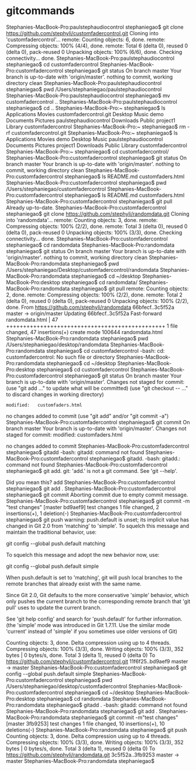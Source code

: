 # gitcommands

Stephanies-MacBook-Pro:paulstephaudiocontrol stephaniegao$ git clone https://github.com/stephyli/customfadercontrol.git
Cloning into 'customfadercontrol'...
remote: Counting objects: 6, done.
remote: Compressing objects: 100% (4/4), done.
remote: Total 6 (delta 0), reused 0 (delta 0), pack-reused 0
Unpacking objects: 100% (6/6), done.
Checking connectivity... done.
Stephanies-MacBook-Pro:paulstephaudiocontrol stephaniegao$ cd customfadercontrol
Stephanies-MacBook-Pro:customfadercontrol stephaniegao$ git status
On branch master
Your branch is up-to-date with 'origin/master'.
nothing to commit, working directory clean
Stephanies-MacBook-Pro:paulstephaudiocontrol stephaniegao$ pwd
/Users/stephaniegao/paulstephaudiocontrol
Stephanies-MacBook-Pro:paulstephaudiocontrol stephaniegao$ mv customfadercontrol ..
Stephanies-MacBook-Pro:paulstephaudiocontrol stephaniegao$ cd ..
Stephanies-MacBook-Pro:~ stephaniegao$ ls
Applications		Movies			customfadercontrol.git
Desktop			Music			demo
Documents		Pictures		paulstephaudiocontrol
Downloads		Public			project1
Library			customfadercontrol
Stephanies-MacBook-Pro:~ stephaniegao$ rm -rf customfadercontrol.git
Stephanies-MacBook-Pro:~ stephaniegao$ ls
Applications		Movies			demo
Desktop			Music			paulstephaudiocontrol
Documents		Pictures		project1
Downloads		Public
Library			customfadercontrol
Stephanies-MacBook-Pro:~ stephaniegao$ cd customfadercontrol/
Stephanies-MacBook-Pro:customfadercontrol stephaniegao$ git status
On branch master
Your branch is up-to-date with 'origin/master'.
nothing to commit, working directory clean
Stephanies-MacBook-Pro:customfadercontrol stephaniegao$ ls
README.md		customfaders.html
Stephanies-MacBook-Pro:customfadercontrol stephaniegao$ pwd
/Users/stephaniegao/customfadercontrol
Stephanies-MacBook-Pro:customfadercontrol stephaniegao$ ls
README.md		customfaders.html
Stephanies-MacBook-Pro:customfadercontrol stephaniegao$ git pull 
Already up-to-date.
Stephanies-MacBook-Pro:customfadercontrol stephaniegao$ git clone https://github.com/stephyli/randomdata.git
Cloning into 'randomdata'...
remote: Counting objects: 3, done.
remote: Compressing objects: 100% (2/2), done.
remote: Total 3 (delta 0), reused 0 (delta 0), pack-reused 0
Unpacking objects: 100% (3/3), done.
Checking connectivity... done.
Stephanies-MacBook-Pro:customfadercontrol stephaniegao$ cd randomdata
Stephanies-MacBook-Pro:randomdata stephaniegao$ git status
On branch master
Your branch is up-to-date with 'origin/master'.
nothing to commit, working directory clean
Stephanies-MacBook-Pro:randomdata stephaniegao$ pwd
/Users/stephaniegao/Desktop/customfadercontrol/randomdata
Stephanies-MacBook-Pro:randomdata stephaniegao$ cd ~/desktop
Stephanies-MacBook-Pro:desktop stephaniegao$ cd randomdata/
Stephanies-MacBook-Pro:randomdata stephaniegao$ git pull
remote: Counting objects: 2, done.
remote: Compressing objects: 100% (2/2), done.
remote: Total 2 (delta 0), reused 0 (delta 0), pack-reused 0
Unpacking objects: 100% (2/2), done.
From https://github.com/stephyli/randomdata
   66bfecf..3c5f52a  master     -> origin/master
Updating 66bfecf..3c5f52a
Fast-forward
 randomdata.html | 47 +++++++++++++++++++++++++++++++++++++++++++++++
 1 file changed, 47 insertions(+)
 create mode 100644 randomdata.html
Stephanies-MacBook-Pro:randomdata stephaniegao$ pwd
/Users/stephaniegao/desktop/randomdata
Stephanies-MacBook-Pro:randomdata stephaniegao$ cd customfadercontrol
-bash: cd: customfadercontrol: No such file or directory
Stephanies-MacBook-Pro:randomdata stephaniegao$ cd ~/desktop
Stephanies-MacBook-Pro:desktop stephaniegao$ cd customfadercontrol
Stephanies-MacBook-Pro:customfadercontrol stephaniegao$ git status
On branch master
Your branch is up-to-date with 'origin/master'.
Changes not staged for commit:
  (use "git add <file>..." to update what will be committed)
  (use "git checkout -- <file>..." to discard changes in working directory)

	modified:   customfaders.html

no changes added to commit (use "git add" and/or "git commit -a")
Stephanies-MacBook-Pro:customfadercontrol stephaniegao$ git commit
On branch master
Your branch is up-to-date with 'origin/master'.
Changes not staged for commit:
	modified:   customfaders.html

no changes added to commit
Stephanies-MacBook-Pro:customfadercontrol stephaniegao$ gitadd
-bash: gitadd: command not found
Stephanies-MacBook-Pro:customfadercontrol stephaniegao$ gitadd.
-bash: gitadd.: command not found
Stephanies-MacBook-Pro:customfadercontrol stephaniegao$ git add.
git: 'add.' is not a git command. See 'git --help'.

Did you mean this?
	add
Stephanies-MacBook-Pro:customfadercontrol stephaniegao$ git add .
Stephanies-MacBook-Pro:customfadercontrol stephaniegao$ git commit
Aborting commit due to empty commit message.
Stephanies-MacBook-Pro:customfadercontrol stephaniegao$ git commit -m "test changes"
[master bd9aef9] test changes
 1 file changed, 2 insertions(+), 1 deletion(-)
Stephanies-MacBook-Pro:customfadercontrol stephaniegao$ git push 
warning: push.default is unset; its implicit value has changed in
Git 2.0 from 'matching' to 'simple'. To squelch this message
and maintain the traditional behavior, use:

  git config --global push.default matching

To squelch this message and adopt the new behavior now, use:

  git config --global push.default simple

When push.default is set to 'matching', git will push local branches
to the remote branches that already exist with the same name.

Since Git 2.0, Git defaults to the more conservative 'simple'
behavior, which only pushes the current branch to the corresponding
remote branch that 'git pull' uses to update the current branch.

See 'git help config' and search for 'push.default' for further information.
(the 'simple' mode was introduced in Git 1.7.11. Use the similar mode
'current' instead of 'simple' if you sometimes use older versions of Git)

Counting objects: 3, done.
Delta compression using up to 4 threads.
Compressing objects: 100% (3/3), done.
Writing objects: 100% (3/3), 352 bytes | 0 bytes/s, done.
Total 3 (delta 1), reused 0 (delta 0)
To https://github.com/stephyli/customfadercontrol.git
   11f6f25..bd9aef9  master -> master
Stephanies-MacBook-Pro:customfadercontrol stephaniegao$ git config --global push.default simple
Stephanies-MacBook-Pro:customfadercontrol stephaniegao$ pwd
/Users/stephaniegao/desktop/customfadercontrol
Stephanies-MacBook-Pro:customfadercontrol stephaniegao$ cd ~/desktop
Stephanies-MacBook-Pro:desktop stephaniegao$ cd randomdata
Stephanies-MacBook-Pro:randomdata stephaniegao$ gitadd .
-bash: gitadd: command not found
Stephanies-MacBook-Pro:randomdata stephaniegao$ git add .
Stephanies-MacBook-Pro:randomdata stephaniegao$ git commit -m"test changes"
[master 3fb9253] test changes
 1 file changed, 10 insertions(+), 10 deletions(-)
Stephanies-MacBook-Pro:randomdata stephaniegao$ git push
Counting objects: 3, done.
Delta compression using up to 4 threads.
Compressing objects: 100% (3/3), done.
Writing objects: 100% (3/3), 352 bytes | 0 bytes/s, done.
Total 3 (delta 1), reused 0 (delta 0)
To https://github.com/stephyli/randomdata.git
   3c5f52a..3fb9253  master -> master
Stephanies-MacBook-Pro:randomdata stephaniegao$ 
